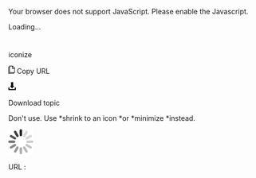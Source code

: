 Your browser does not support JavaScript. Please enable the Javascript.

Loading...

# 

iconize

![Copy URL](iconize_files/Copy.png)
Copy URL

![Download](iconize_files/Download.png)

Download topic

Don't use. Use *shrink to an icon *or *minimize *instead.

![In progress](iconize_files/activity-large.gif)

URL :
